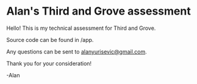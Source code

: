 # Alan's Third and Grove assessment

Hello! This is my technical assessment for Third and Grove.

Source code can be found in /app.

Any questions can be sent to alanyurisevic@gmail.com.

Thank you for your consideration!

-Alan
